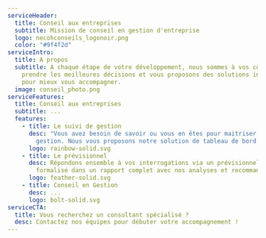 ```yaml
---
serviceHeader:
  title: Conseil aux entreprises
  subtitle: Mission de conseil en gestion d'entreprise
  logo: necohconseils_logonoir.png
  color: "#9f4f2d"
serviceIntro:
  title: A propos
  subtitle: A chaque étape de votre développement, nous sommes à vos côtés pour
    prendre les meilleures décisions et vous proposons des solutions innovantes
    pour mieux vous accompagner.
  image: conseil_photo.png
serviceFeatures:
  title: Conseil aux entreprises
  subtitle: ...
  features:
    - title: Le suivi de gestion
      desc: "Vous avez besoin de savoir ou vous en êtes pour maitriser au mieux votre
        gestion. Nous vous proposons notre solution de tableau de bord. "
      logo: rainbow-solid.svg
    - title: Le prévisionnel
      desc: Répondons ensemble à vos interrogations via un prévisionnel d'activité
        formalisé dans un rapport complet avec nos analyses et recommandations.
      logo: feather-solid.svg
    - title: Conseil en Gestion
      desc: ...
      logo: bolt-solid.svg
serviceCTA:
  title: Vous recherchez un consultant spécialisé ?
  desc: Contactez nos équipes pour débuter votre accompagnement !
---
```

